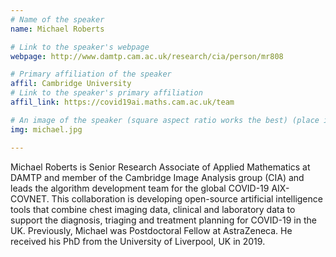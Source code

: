 ```yaml
---
# Name of the speaker
name: Michael Roberts

# Link to the speaker's webpage
webpage: http://www.damtp.cam.ac.uk/research/cia/person/mr808

# Primary affiliation of the speaker
affil: Cambridge University
# Link to the speaker's primary affiliation
affil_link: https://covid19ai.maths.cam.ac.uk/team

# An image of the speaker (square aspect ratio works the best) (place in the `assets/img/speakers` directory)
img: michael.jpg

---
```


<!-- Whatever you write below will show up as the speaker's bio -->

Michael Roberts is Senior Research Associate of Applied Mathematics at DAMTP and member of the Cambridge Image Analysis group (CIA) and leads the algorithm development team for the global COVID-19 AIX-COVNET. This collaboration is developing open-source artificial intelligence tools that combine chest imaging data, clinical and laboratory data to support the diagnosis, triaging and treatment planning for COVID-19 in the UK. Previously, Michael was Postdoctoral Fellow at AstraZeneca. He received his PhD from the University of Liverpool, UK in 2019.
